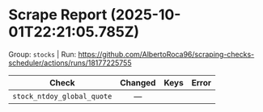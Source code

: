 # Scrape Report (2025-10-01T22:21:05.785Z)

Group: `stocks`  |  Run: https://github.com/AlbertoRoca96/scraping-checks-scheduler/actions/runs/18177225755

| Check | Changed | Keys | Error |
|---|:---:|:--|:--|
| `stock_ntdoy_global_quote` | — |  |  |
